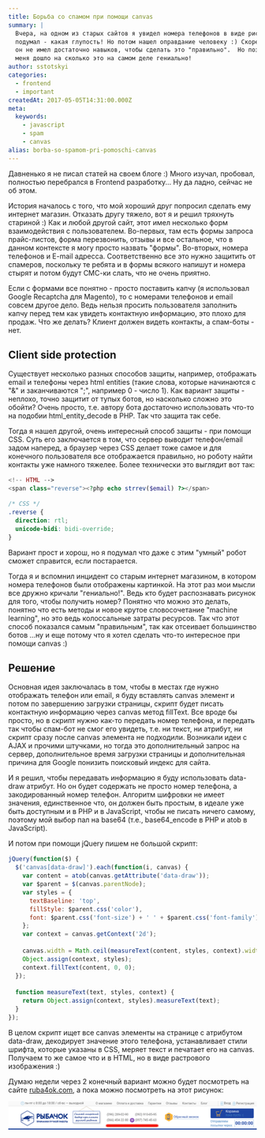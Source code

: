 ```yaml
---
title: Борьба со спамом при помощи canvas
summary: |
  Вчера, на одном из старых сайтов я увидел номера телефонов в виде рисунков, и
  подумал - какая глупость! Но потом нашел оправдание человеку :) Скорее всего
  он не имел достаточно навыков, чтобы сделать это "правильно".  Но позже до
  меня дошло на сколько это на самом деле гениально!
author: sstotskyi
categories:
  - frontend
  - important
createdAt: 2017-05-05T14:31:00.000Z
meta:
  keywords:
    - javascript
    - spam
    - canvas
alias: borba-so-spamom-pri-pomoschi-canvas
---
```


Давненько я не писал статей на своем блоге :) Много изучал, пробовал, полностью перебрался в Frontend разработку... Ну да ладно, сейчас не об этом.

История началось с того, что мой хороший друг попросил сделать ему интернет магазин. Отказать другу тяжело, вот я и решил тряхнуть стариной :) Как и любой другой сайт, этот имел несколько форм взаимодействия с пользователем. Во-первых, там есть формы запроса прайс-листов, форма перезвонить, отзывы и все остальное, что в данном контексте я могу просто назвать "формы". Во-вторых, номера телефонов и E-mail адресса. Соответственно все это нужно защитить от спамеров, поскольку те ребята и в формы всякого напишут и номера стырят и потом будут СМС-ки слать, что не очень приятно.

Если с формами все понятно - просто поставить капчу (я использовал Google Recaptcha для Magento), то с номерами телефонов и email совсем другое дело. Ведь нельзя просить пользователя заполнить капчу перед тем как увидеть контактную информацию, это плохо для продаж. Что же делать? Клиент должен видеть контакты, а спам-боты - нет.

## Client side protection

Существует несколько разных способов защиты, например, отображать email и телефоны через html entities (такие слова, которые начинаются с "&" и заканчиваются ";", например &#48; - число 1). Как вариант защиты - неплохо, точно защитит от тупых ботов, но насколько сложно это обойти? Очень просто, т.е. автору бота достаточно использовать что-то на подобии html\_entity\_decode в PHP. Так что защита так себе.

Тогда я нашел другой, очень интересный способ защиты - при помощи CSS. Суть его заключается в том, что сервер выводит телефон/email задом наперед, а браузер через CSS делает тоже самое и для конечного пользователя все отображается правильно, но роботу найти контакты уже намного тяжелее. Более технически это выглядит вот так:

```php
<!-- HTML -->
<span class="reverse"><?php echo strrev($email) ?></span>
```

```css
/* CSS */
.reverse {
  direction: rtl;
  unicode-bidi: bidi-override;
}
```

Вариант прост и хорош, но я подумал что даже с этим "умный" робот сможет справится, если постарается.

Тогда я и вспомнил инцидент со старым интернет магазином, в котором номера телефонов были отображены картинкой. На этот раз мои мысли все дружно кричали "гениально!". Ведь кто будет распознавать рисунок для того, чтобы получить номер? Понятно что можно это делать, понятно что есть методы и новое крутое словосочетание "machine learning", но это ведь колоссальные затраты ресурсов. Так что этот способ показался самым "правильным", так как отсеивает большинство ботов ...ну и еще потому что я хотел сделать что-то интересное при помощи canvas :)

## Решение

Основная идея заключалась в том, чтобы в местах где нужно отображать телефон или email, я буду вставлять canvas элемент и потом по завершению загрузки страницы, скрипт будет писать контактную информацию через canvas метод fillText. Все вроде бы просто, но в скрипт нужно как-то передать номер телефона, и передать так чтобы спам-бот не смог его увидеть, т.е. ни текст, ни атрибут, ни скрипт сразу после canvas элемента не подходили. Возникали идеи с AJAX и прочими штучками, но тогда это дополнительный запрос на сервер, дополнительное время загрузки страницы и дополнительная причина для Google понизить поисковый индекс для сайта.

И я решил, чтобы передавать информацию я буду использовать data-draw атрибут. Но он будет содержать не просто номер телефона, а закодированный номер телефон. Алгоритм шифровки не имеет значения, единственное что, он должен быть простым, в идеале уже быть доступным и в PHP и в JavaScript, чтобы не писать ничего самому, поэтому мой выбор пал на base64 (т.е., base64\_encode в PHP и atob в JavaScript).

И потом при помощи jQuery пишем не большой скрипт:

```javascript
jQuery(function($) {
  $('canvas[data-draw]').each(function(i, canvas) {
    var content = atob(canvas.getAttribute('data-draw'));
    var $parent = $(canvas.parentNode);
    var styles = {
      textBaseline: 'top',
      fillStyle: $parent.css('color'),
      font: $parent.css('font-size') + ' ' + $parent.css('font-family'),
    };
    var context = canvas.getContext('2d');

    canvas.width = Math.ceil(measureText(content, styles, context).width);
    Object.assign(context, styles);
    context.fillText(content, 0, 0);
  });

  function measureText(text, styles, context) {
    return Object.assign(context, styles).measureText(text);
  }
});
```

В целом скрипт ищет все canvas элементы на странице с атрибутом data-draw, декодирует значение этого телефона, устанавливает стили шрифта, которые указаны в CSS, меряет текст и печатает его на canvas. Получаем то же самое что и в HTML, но в виде растрового изображения :)

Думаю недели через 2 конечный вариант можно будет посмотреть на сайте [ruba4ok.com](http://ruba4ok.com), а пока можно посмотреть на этот рисунок:

![](./canvas-vs-spam.png "Canvas vs Spam")
